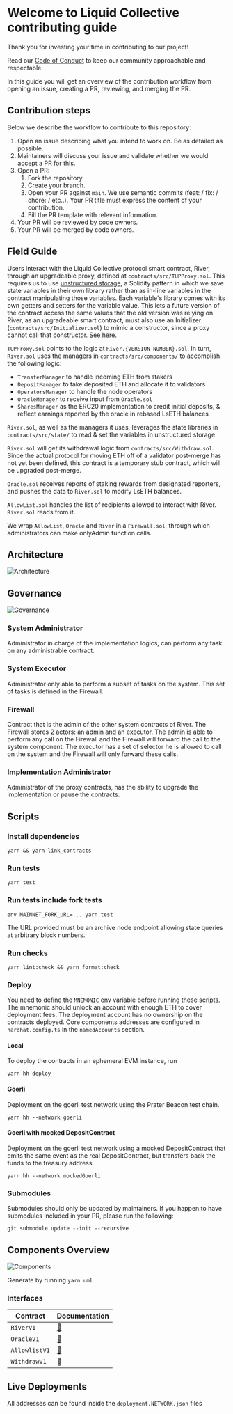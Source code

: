 # Welcome to Liquid Collective contributing guide
Thank you for investing your time in contributing to our project!

Read our [Code of Conduct](./CODE_OF_CONDUCT.md) to keep our community approachable and respectable.

In this guide you will get an overview of the contribution workflow from opening an issue, creating a PR, reviewing, and merging the PR.

## Contribution steps
Below we describe the workflow to contribute to this repository:

1. Open an issue describing what you intend to work on. Be as detailed as possible.
2. Maintainers will discuss your issue and validate whether we would accept a PR for this.
3. Open a PR:
   1. Fork the repository.
   2. Create your branch.
   3. Open your PR against `main`. We use semantic commits (feat: / fix: / chore: / etc..). Your PR title must express the content of your contribution.
   4. Fill the PR template with relevant information.
4. Your PR will be reviewed by code owners.
5. Your PR will be merged by code owners.

## Field Guide
Users interact with the Liquid Collective protocol smart contract, River, through an upgradeable proxy, defined at `contracts/src/TUPProxy.sol`. This requires us to use [unstructured storage](https://blog.openzeppelin.com/upgradeability-using-unstructured-storage/), a Solidity pattern in which we save state variables in their own library rather than as in-line variables in the contract manipulating those variables. Each variable's library comes with its own getters and setters for the variable value. This lets a future version of the contract access the same values that the old version was relying on. 
River, as an upgradeable smart contract, must also use an Initializer (`contracts/src/Initializer.sol`) to mimic a constructor, since a proxy cannot call that constructor. [See here](https://docs.openzeppelin.com/upgrades-plugins/1.x/writing-upgradeable#initializers).

`TUPProxy.sol` points to the logic at `River.{VERSION_NUMBER}.sol`. In turn, `River.sol` uses the managers in `contracts/src/components/` to accomplish the following logic:

- `TransferManager` to handle incoming ETH from stakers
- `DepositManager` to take deposited ETH and allocate it to validators
- `OperatorsManager` to handle the node operators
- `OracleManager` to receive input from `Oracle.sol`
- `SharesManager` as the ERC20 implementation to credit initial deposits, & reflect earnings reported by the oracle in rebased LsETH balances

`River.sol`, as well as the managers it uses, leverages the state libraries in `contracts/src/state/` to read & set the variables in unstructured storage.

`River.sol` will get its withdrawal logic from `contracts/src/Withdraw.sol`. Since the actual protocol for moving ETH off of a validator post-merge has not yet been defined, this contract is a temporary stub contract, which will be upgraded post-merge.

`Oracle.sol` receives reports of staking rewards from designated reporters, and pushes the data to `River.sol` to modify LsETH balances.

`AllowList.sol` handles the list of recipients allowed to interact with River. `River.sol` reads from it.

We wrap `AllowList`, `Oracle` and `River` in a `Firewall.sol`, through which administrators can make onlyAdmin function calls.

## Architecture
![Architecture](./docs/Architecture.png)

## Governance
![Governance](./docs/Governance.png)

### System Administrator
Administrator in charge of the implementation logics, can perform any task on any administrable contract.

### System Executor
Administrator only able to perform a subset of tasks on the system. This set of tasks is defined in the Firewall.

### Firewall
Contract that is the admin of the other system contracts of River. The Firewall stores 2 actors: an admin and an executor. The admin is able to perform any call on the Firewall and the Firewall will forward the call to the system component. The executor has a set of selector he is allowed to call on the system and the Firewall will only forward these calls.

### Implementation Administrator
Administrator of the proxy contracts, has the ability to upgrade the implementation or pause the contracts.

## Scripts

### Install dependencies
```
yarn && yarn link_contracts
```

### Run tests
```
yarn test
```

### Run tests include fork tests
```
env MAINNET_FORK_URL=... yarn test
```

The URL provided must be an archive node endpoint allowing state queries at arbitrary block numbers.

### Run checks
```
yarn lint:check && yarn format:check
```

### Deploy
You need to define the `MNEMONIC` env variable before running these scripts. The mnemonic should unlock an account with enough ETH to cover deployment fees. The deployment account has no ownership on the contracts deployed. Core components addresses are configured in `hardhat.config.ts` in the `namedAccounts` section.

#### Local
To deploy the contracts in an ephemeral EVM instance, run
```
yarn hh deploy
```

#### Goerli
Deployment on the goerli test network using the Prater Beacon test chain.
```
yarn hh --network goerli
```

#### Goerli with mocked DepositContract
Deployment on the goerli test network using a mocked DepositContract that emits the same event as the real DepositContract, but transfers back the funds to the treasury address.
```
yarn hh --network mockedGoerli
```
### Submodules
Submodules should only be updated by maintainers. If you happen to have submodules included in your PR, please run the following:
```
git submodule update --init --recursive
```

## Components Overview
![Components](./docs/components.svg)

Generate by running `yarn uml`

### Interfaces
| Contract      | Documentation                  |
|---------------|--------------------------------|
| `RiverV1`     | [📜](./natspec/RiverV1.md)     |
| `OracleV1`    | [📜](./natspec/OracleV1.md)    |
| `AllowlistV1` | [📜](./natspec/AllowlistV1.md) |
| `WithdrawV1`  | [📜](./natspec/WithdrawV1.md)  |

## Live Deployments
All addresses can be found inside the `deployment.NETWORK.json` files

